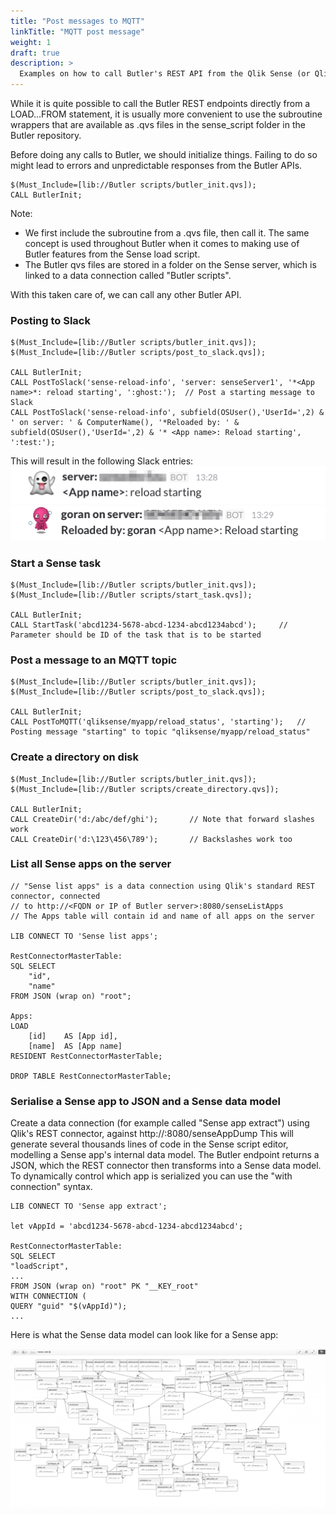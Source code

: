 ```yaml
---
title: "Post messages to MQTT"
linkTitle: "MQTT post message"
weight: 1
draft: true
description: >
  Examples on how to call Butler's REST API from the Qlik Sense (or QlikView) load script.
---
```





While it is quite possible to call the Butler REST endpoints directly from a LOAD...FROM statement, it is usually more convenient to use the subroutine wrappers that are available as .qvs files in the sense_script folder in the Butler repository.

Before doing any calls to Butler, we should initialize things. Failing to do so might lead to errors and unpredictable responses from the Butler APIs.  

    $(Must_Include=[lib://Butler scripts/butler_init.qvs]);
    CALL ButlerInit;

Note:  

- We first include the subroutine from a .qvs file, then call it. The same concept is used throughout Butler when it comes to making use of Butler features from the Sense load script.
- The Butler qvs files are stored in a folder on the Sense server, which is linked to a data connection called "Butler scripts".  

With this taken care of, we can call any other Butler API.

### Posting to Slack

    $(Must_Include=[lib://Butler scripts/butler_init.qvs]);
    $(Must_Include=[lib://Butler scripts/post_to_slack.qvs]);

    CALL ButlerInit;
    CALL PostToSlack('sense-reload-info', 'server: senseServer1', '*<App name>*: reload starting', ':ghost:');	// Post a starting message to Slack
    CALL PostToSlack('sense-reload-info', subfield(OSUser(),'UserId=',2) & ' on server: ' & ComputerName(), '*Reloaded by: ' & subfield(OSUser(),'UserId=',2) & '* <App name>: Reload starting', ':test:');  

This will result in the following Slack entries:  
![Posting to Slack](post_to_slack_1.png "Posting to Slack")  
![Posting to Slack](post_to_slack_2.png "Posting to Slack")  

### Start a Sense task

    $(Must_Include=[lib://Butler scripts/butler_init.qvs]);
    $(Must_Include=[lib://Butler scripts/start_task.qvs]);

    CALL ButlerInit;
    CALL StartTask('abcd1234-5678-abcd-1234-abcd1234abcd');     // Parameter should be ID of the task that is to be started

### Post a message to an MQTT topic 

    $(Must_Include=[lib://Butler scripts/butler_init.qvs]);
    $(Must_Include=[lib://Butler scripts/post_to_slack.qvs]);

    CALL ButlerInit;
    CALL PostToMQTT('qliksense/myapp/reload_status', 'starting');   // Posting message "starting" to topic "qliksense/myapp/reload_status"

### Create a directory on disk

    $(Must_Include=[lib://Butler scripts/butler_init.qvs]);
    $(Must_Include=[lib://Butler scripts/create_directory.qvs]);

    CALL ButlerInit;
    CALL CreateDir('d:/abc/def/ghi');       // Note that forward slashes work
    CALL CreateDir('d:\123\456\789');       // Backslashes work too

### List all Sense apps on the server

    // "Sense list apps" is a data connection using Qlik's standard REST connector, connected 
    // to http://<FQDN or IP of Butler server>:8080/senseListApps
    // The Apps table will contain id and name of all apps on the server

    LIB CONNECT TO 'Sense list apps';

    RestConnectorMasterTable:
    SQL SELECT 
        "id",
        "name"
    FROM JSON (wrap on) "root";

    Apps:
    LOAD	
        [id] 	AS [App id],
        [name] 	AS [App name]
    RESIDENT RestConnectorMasterTable;

    DROP TABLE RestConnectorMasterTable;

### Serialise a Sense app to JSON and a Sense data model 

Create a data connection (for example called "Sense app extract") using Qlik's REST connector, against http://<FQDN or IP of Butler server>:8080/senseAppDump
This will generate several thousands lines of code in the Sense script editor, modelling a Sense app's internal data model. 
The Butler endpoint returns a JSON, which the REST connector then transforms into a Sense data model.
To dynamically control which app is serialized you can use the "with connection" syntax.
    
    LIB CONNECT TO 'Sense app extract';

    let vAppId = 'abcd1234-5678-abcd-1234-abcd1234abcd';

    RestConnectorMasterTable:
    SQL SELECT 
	"loadScript",
    ...
    FROM JSON (wrap on) "root" PK "__KEY_root"
    WITH CONNECTION (
    QUERY "guid" "$(vAppId)");
    ...


Here is what the Sense data model can look like for a Sense app:

![Qlik Sense app data model](data_model_of_a_qlik_sense_app.png "Qlik Sense app data model")  
